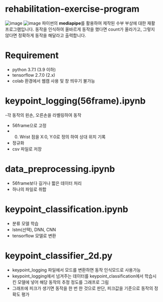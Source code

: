 # rehabilitation-exercise-program
![image](https://github.com/HyejiYu/rehabilitation-exercise-program/assets/65165556/0c6cb568-5a19-46bd-8697-7bc6b5b1c2f5)
![image](https://github.com/HyejiYu/rehabilitation-exercise-program/assets/65165556/3d28fc03-ab21-42b8-8aa6-6b2abc537f9f)
파이썬의 **mediapipe**를 활용하여 제작된 수부 부상에 대한 재활 프로그램입니다. 동작을 인식하여 올바르게 동작을 했다면 count가 올라가고, 그렇지 않다면 정확하게 동작을 해달라고 출력합니다. 

# Requirement
- python 3.7.1 (3.9 이하)
- tensorflow 2.7.0 (2.x)
- colab 환경에서 웹캠 사용 및 창 띄우기 불가능

# keypoint_logging(56frame).ipynb
-각 동작의 왼손, 오른손을 라벨링하여 동작 
- 56frame으로 고정
- 0. Wrist 점을 X:0, Y:0로 정의 하여 상대 위치 기록
- 정규화
- csv 파일로 저장

# data_preprocessing.ipynb
- 56frame보다 길거나 짧은 데이터 처리
- 하나의 파일로 취합

# keypoint_classification.ipynb
- 분류 모델 학습
- lstm(선택), DNN, CNN
- tensorflow 모델로 변환
  
# keypoint_classifier_2d.py
- keypoint_logging 파일에서 모드를 변환하면 동작 인식모드로 사용가능
- keypoint_logging에서 넘겨주는 데이터를 keypoint_classification에서 학습시킨 모델에 넣어 해당 동작의 추정 정도를 그래프로 그림
- 그래프에 피크가 생기면 동작을 한 번 한 것으로 판단, 피크값을 기준으로 동작의 정확도 평가









